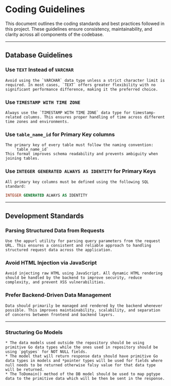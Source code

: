 # Coding Guidelines

This document outlines the coding standards and best practices followed in this project. These guidelines ensure consistency, maintainability, and clarity across all components of the codebase.

---

## Database Guidelines

### Use `TEXT` Instead of `VARCHAR`
    Avoid using the `VARCHAR` data type unless a strict character limit is required. In most cases, `TEXT` offers greater flexibility with no significant performance difference, making it the preferred choice.

### Use `TIMESTAMP WITH TIME ZONE`
    Always use the `TIMESTAMP WITH TIME ZONE` data type for timestamp-related columns. This ensures proper handling of time across different time zones and environments.

### Use `table_name_id` for Primary Key columns
    The primary key of every table must follow the naming convention:
        `table_name_id`
    This format improves schema readability and prevents ambiguity when joining tables.


### Use `INTEGER GENERATED ALWAYS AS IDENTITY` for Primary Keys
    All primary key columns must be defined using the following SQL standard:
```sql
INTEGER GENERATED ALWAYS AS IDENTITY
```

---

## Development Standards

### Parsing Structured Data from Requests
    Use the appurl utility for parsing query parameters from the request URL. This ensures a consistent and reliable approach to handling structured request data across the application.

### Avoid HTML Injection via JavaScript
    Avoid injecting raw HTML using JavaScript. All dynamic HTML rendering should be handled by the backend to improve security, reduce complexity, and prevent XSS vulnerabilities.

### Prefer Backend-Driven Data Management
    Data should primarily be managed and rendered by the backend whenever possible. This improves maintainability, scalability, and separation of concerns between frontend and backend layers.

---

### Structuring Go Models
    * The data models used outside the repository should be using primitive Go data types while the ones used in repository should be using `pgtypes` for NOT NULL fields.
    * The model that will return response data should have primitive Go data types in models and *pointer types will be used for fields where null needs to be returned otherwise falsy value for that data type will be returned.
    * The ToDomain() method of the DB model should be used to map pgtype data to the primitive data which will be then be sent in the response.
